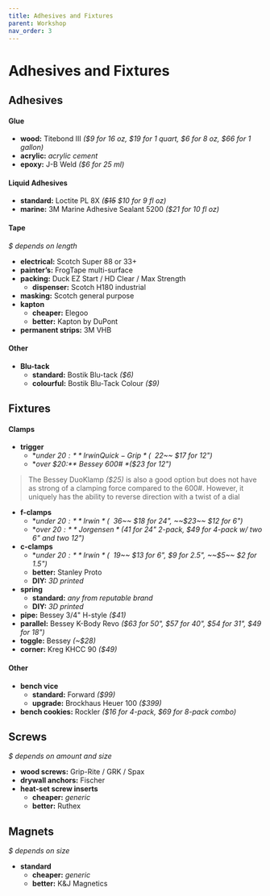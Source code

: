 ```yaml
---
title: Adhesives and Fixtures
parent: Workshop
nav_order: 3
---
```

# Adhesives and Fixtures

## Adhesives

#### Glue

- **wood:** Titebond III *($9 for 16 oz, $19 for 1 quart, $6 for 8 oz, $66 for 1 gallon)*
- **acrylic:** *acrylic cement*
- **epoxy:** J-B Weld *($6 for 25 ml)*

#### Liquid Adhesives

- **standard:** Loctite PL 8X *(~~$15~~ $10 for 9 fl oz)*
- **marine:** 3M Marine Adhesive Sealant 5200 *($21 for 10 fl oz)*

#### Tape

*$ depends on length*
- **electrical:** Scotch Super 88 or 33+
- **painter’s:** FrogTape multi-surface
- **packing:** Duck EZ Start / HD Clear / Max Strength
	- **dispenser:** Scotch H180 industrial
- **masking:** Scotch general purpose
- **kapton** 
	- **cheaper:** Elegoo
	- **better:** Kapton by DuPont
- **permanent strips:** 3M VHB

#### Other

- **Blu-tack**
	- **standard:** Bostik Blu-tack *($6)*
	- **colourful:** Bostik Blu-Tack Colour *($9)*

## Fixtures

#### Clamps

- **trigger** 
	- **under $20:** Irwin Quick-Grip *(~~$22~~ $17 for 12")*
	- **over $20:** Bessey 600# *($23 for 12")*

> The Bessey DuoKlamp *($25)* is also a good option but does not have as strong of a clamping force compared to the 600#. However, it uniquely has the ability to reverse direction with a twist of a dial

- **f-clamps** 
	- **under $20:** Irwin *(~~$36~~ $18 for 24", ~~$23~~ $12 for 6")*
	- **over $20:** Jorgensen *($41 for 24" 2-pack, $49 for 4-pack w/ two 6" and two 12")*
- **c-clamps**
	- **under $20:** Irwin *(~~$19~~ $13 for 6", $9 for 2.5", ~~$5~~ $2 for 1.5")*
	- **better:** Stanley Proto
	- **DIY:** *3D printed*
- **spring** 
	- **standard:** *any from reputable brand*
	- **DIY:** *3D printed*
- **pipe:** Bessey 3/4" H-style *($41)*
- **parallel:** Bessey K-Body Revo *($63 for 50", $57 for 40", $54 for 31", $49 for 18")*
- **toggle:** Bessey *(~$28)*
- **corner:** Kreg KHCC 90 *($49)*

#### Other

- **bench vice** 
	- **standard:** Forward *($99)*
	- **upgrade:** Brockhaus Heuer 100 *($399)*
- **bench cookies:** Rockler *($16 for 4-pack, $69 for 8-pack combo)*

## Screws

*$ depends on amount and size*
- **wood screws:** Grip-Rite / GRK / Spax
- **drywall anchors:** Fischer
- **heat-set screw inserts** 
	- **cheaper:** *generic*
	- **better:** Ruthex

## Magnets

*$ depends on size*
- **standard** 
	- **cheaper:** *generic*
	- **better:** K&J Magnetics
